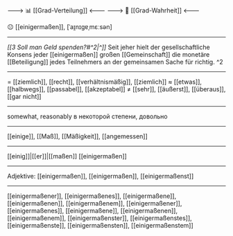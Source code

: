 ---> 📊 [[Grad-Verteilung]] <---
---> 🧩 [[Grad-Wahrheit]] <---

😐 [[einigermaßen]], [ˈaɪ̯nɪɡɐˌmɛːsən]


---
*[[3 Soll man Geld spenden?#^2|^]]* Seit jeher hielt der gesellschaftliche Konsens jeder [[einigermaßen]] großen [[Gemeinschaft]] die monetäre [[Beteiligung]] jedes Teilnehmers an der gemeinsamen Sache für richtig. ^2

---
= [[ziemlich]], [[recht]], [[verhältnismäßig]], [[ziemlich]]
≈ [[etwas]], [[halbwegs]], [[passabel]], [[akzeptabel]]
≠ [[sehr]], [[äußerst]], [[überaus]], [[gar nicht]]

---
somewhat, reasonably
в некоторой степени, довольно

---
[[einige]], [[Maß]], [[Mäßigkeit]], [[angemessen]]

---
[[einig]]|[[er]]|[[maßen]]
[[einigermaßen]]


---
Adjektive: [[einigermaßen]], [[einigermaßen]], [[einigermaßenst]]

---
[[einigermaßener]], [[einigermaßenes]], [[einigermaßene]], [[einigermaßenen]], [[einigermaßenem]], [[einigermaßener]], [[einigermaßenes]], [[einigermaßene]], [[einigermaßenen]], [[einigermaßenem]], [[einigermaßenster]], [[einigermaßenstes]], [[einigermaßenste]], [[einigermaßensten]], [[einigermaßenstem]]